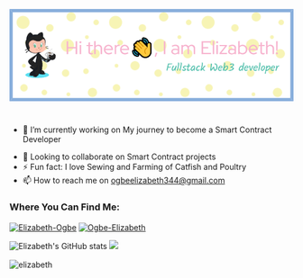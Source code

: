 ![Github Image Header](IMAGE/github-header-image%20(1).png)
#

- 🔭 I’m currently working on My journey to become a Smart Contract Developer
<!--- 🌱 Currently learning Solidity.-->
- 👯 Looking to collaborate on Smart Contract projects 
- ⚡ Fun fact: I love Sewing and Farming of Catfish and Poultry
- 📫 How to reach me on ogbeelizabeth344@gmail.com

<h3 align="left">Where You Can Find Me:</h3>
<p align="left">
<a href="https://twitter.com/elizabeth_ogbe" target="_blank"><img align="center" src="https://user-images.githubusercontent.com/85313109/175697635-e7798a13-0183-45f4-a03f-fe070051f650.png" alt="Elizabeth-Ogbe" height="30" width="40" /></a>
<a href="https://www.linkedin.com/in/ogbe-elizabeth-b07275149/" target="_blank"><img align="center" src="https://user-images.githubusercontent.com/85313109/175698162-248acd34-57ad-431c-b0bd-7dc6ee7bbab7.png" alt="Ogbe-Elizabeth" height="50" width="50" /></a>


 
![Elizabeth's GitHub stats](https://github-readme-stats.vercel.app/api?username=ElizabethOgbee&show_icons=true&theme=radical)  <img width="48%" src="https://github-readme-streak-stats.herokuapp.com/?user=ElizabethOgbee" />
 
 <p><img align="center" src="https://github-readme-stats.vercel.app/api/top-langs?username=ElizabethOgbee&show_icons=true&locale=en&layout=compact" alt="elizabeth" /></p>
 
 
 
 
 


